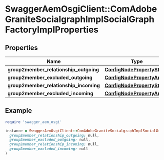 # SwaggerAemOsgiClient::ComAdobeGraniteSocialgraphImplSocialGraphFactoryImplProperties

## Properties

| Name | Type | Description | Notes |
| ---- | ---- | ----------- | ----- |
| **group2member_relationship_outgoing** | [**ConfigNodePropertyString**](ConfigNodePropertyString.md) |  | [optional] |
| **group2member_excluded_outgoing** | [**ConfigNodePropertyArray**](ConfigNodePropertyArray.md) |  | [optional] |
| **group2member_relationship_incoming** | [**ConfigNodePropertyString**](ConfigNodePropertyString.md) |  | [optional] |
| **group2member_excluded_incoming** | [**ConfigNodePropertyArray**](ConfigNodePropertyArray.md) |  | [optional] |

## Example

```ruby
require 'swagger_aem_osgi'

instance = SwaggerAemOsgiClient::ComAdobeGraniteSocialgraphImplSocialGraphFactoryImplProperties.new(
  group2member_relationship_outgoing: null,
  group2member_excluded_outgoing: null,
  group2member_relationship_incoming: null,
  group2member_excluded_incoming: null
)
```

